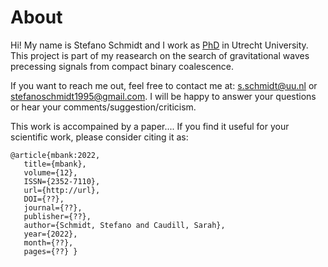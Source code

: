About
=====

Hi!
My name is Stefano Schmidt and I work as [PhD](https://www.uu.nl/staff/sschmidt) in Utrecht University.
This project is part of my reasearch on the search of gravitational waves precessing signals from compact binary coalescence.

If you want to reach me out, feel free to contact me at: [s.schmidt@uu.nl](mailto:s.schmidt@uu.nl) or [stefanoschmidt1995@gmail.com](mailto:stefanoschmidt1995@gmail.com).
I will be happy to answer your questions or hear your comments/suggestion/criticism.

This work is accompained by a paper....
If you find it useful for your scientific work, please consider citing it as:

	@article{mbank:2022,
	   title={mbank},
	   volume={12},
	   ISSN={2352-7110},
	   url={http://url},
	   DOI={??},
	   journal={??},
	   publisher={??},
	   author={Schmidt, Stefano and Caudill, Sarah},
	   year={2022},
	   month={??},
	   pages={??} }

